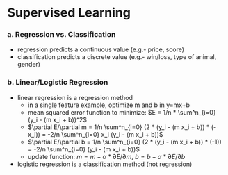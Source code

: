 # Supervised Learning

### a. Regression vs. Classification
- regression predicts a continuous value (e.g.- price, score)
- classification predicts a discrete value (e.g.- win/loss, type of animal, gender)

### b. Linear/Logistic Regression
- linear regression is a regression method
    - in a single feature example, optimize m and b in y=mx+b
    - mean squared error function to minimize: $E = 1/n * \sum^n_{i=0} (y_i - (m x_i + b))^2$
    - $\partial E/\partial m = 1/n \sum^n_{i=0} (2 * (y_i - (m x_i + b)) * (-x_i)) = -2/n \sum^n_{i=0} x_i (y_i - (m x_i + b))$ 
    - $\partial E/\partial b = 1/n \sum^n_{i=0} (2 * (y_i - (m x_i + b)) * (-1)) = -2/n \sum^n_{i=0} (y_i - (m x_i + b))$
    - update function: $m = m - \alpha * \partial E/ \partial m$, $b = b - \alpha * \partial E/ \partial b$
- logistic regression is a classification method (not regression) 